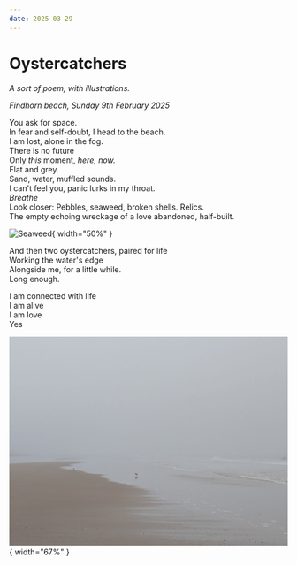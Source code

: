 ```yaml
---
date: 2025-03-29
---
```


# Oystercatchers

_A sort of poem, with illustrations._

<!-- more -->

_Findhorn beach, Sunday 9th February 2025_

You ask for space.  
In fear and self-doubt, I head to the beach.  
I am lost, alone in the fog.  
There is no future  
Only _this_ moment, _here, now._  
Flat and grey.  
Sand, water, muffled sounds.  
I can't feel you, panic lurks in my throat.  
_Breathe_  
Look closer: Pebbles, seaweed, broken shells. Relics.  
The empty echoing wreckage of a love abandoned, half-built.

![Seaweed](../assets/2025-02-09-seaweed.jpg){ width="50%" }

And then two oystercatchers, paired for life  
Working the water's edge  
Alongside me, for a little while.  
Long enough.

I am connected with life  
I am alive  
I am love  
Yes

![Oystercatchers](../assets/2025-02-09-oystercatchers.jpg){ width="67%" }

